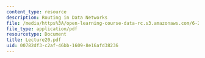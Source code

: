 ```yaml
---
content_type: resource
description: Routing in Data Networks
file: /media/https%3A/open-learning-course-data-rc.s3.amazonaws.com/6-263j-data-communication-networks-fall-2002/00782df3c2af46bb16098e16afd38236_Lecture20.pdf
file_type: application/pdf
resourcetype: Document
title: Lecture20.pdf
uid: 00782df3-c2af-46bb-1609-8e16afd38236
---
```

